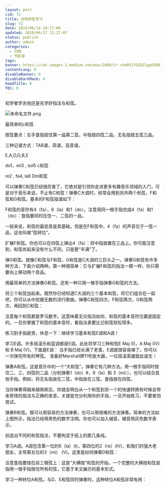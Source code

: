 ```yaml
---
layout: post
cid: 72
title: 吉他和弦学习
slug: 72
date: 2019/06/14 19:17:00
updated: 2019/06/17 12:27:07
status: publish
author: admin
categories: 
  - 归档
  - 书影音
tags: 
banner: https://cdn-images-1.medium.com/max/2600/1*-vVeRVJfQZb2IgpH2RBJyQ.jpeg
contentLang: 0
disableBanner: 0
disableDarkMask: 0
headTitle: 0
TOC: 0
---
```



初学者学吉他还是先学好指法与和弦。

![未命名文件.png](https://hweining.online/usr/uploads/2019/05/480905837.png)

最简单的c和弦

按弦要点：左手食指按住第一品第二弦，中指按四弦二品，无名指按五弦三品。

三种记谱方式：TAB谱，简谱，高音谱。

E,A,D,G,B,E

do1，mi3 , sol5  c和弦

re2 , fa4, la6     Dm和弦


可以弹奏C和弦已经很厉害了，它绝对是引领你走进更多有趣音乐领域的入门，可是对于音乐来说，不止有C和弦！弹奏C大调时，经常会用到另外两个和弦，F和弦和G和弦。基本的F和弦指谱如下：

F和弦的音符有4（fa），6（la）和1（do）。注意用同一根手指完成4（fa）和1（do）：食指要同时压住一、二弦的一品。

一般来说，和弦的最低音是其基础，但是在F和弦中，4（fa）的声音位于一弦一品，这也叫做“弦转位”。

扩展F和弦。你也可以在四弦上弹出4（fa）：将中指放置在三品上。你可能注意到，和弦听起来没有什么不同，只是更“丰满”了。

弹G和弦。就像C和弦与F和弦，G和弦是C大调的三巨头之一。弹奏G和弦有许多种方法，下面介绍两种。第一种很简单：它与扩展F和弦的指法一模一样，你只需要向上移动两个音品。

用最简单的方法弹奏G和弦。还有一种只用一根手指弹奏G和弦的方法。

将三个和弦加起来。既然你已经知道C大调的三个基本和弦，将它们组合在一起吧，你可以从中挖掘无数的流行歌曲。弹奏C和弦四次，F和弦两次，G和弦两次，再回到C和弦：

注意每个和弦都是罗马数字。这意味着无论指法如何，和弦的基本音符位置是固定的。一旦你掌握了和弦的基本音符，看指法表要比记和弦轻松得多。

练习到手指疲劳，休息一下：继续学习基本和弦E调和A调！

学习E调。许多摇滚乐和蓝调都是E调。此处将学习三种和弦E Maj (I)，A Maj (IV)和 B Maj (V)。下面是E调：
当手指已经长满了老茧，E调就很容易弹了。你可以一次弹完所有的琴弦。 准备好Marshall牌11号放大器，一位摇滚英雄就此诞生！

弹奏A和弦。这是音乐中的一个“大和弦”。弹奏它有几种方法。用一根手指同时按住二、三、四弦的二品（分别弹奏1（do）#，6（la）和 3（mi）），也可以结合其他手指。例如，将无名指放在二弦，中指放在三弦，食指放在四弦。

当你弹奏得越来越熟练后，你就会明白从一个和弦到另一个的快速转换有时候会带来奇怪的指法与正确的发音。关键是充分利用你的手指，一旦开始练习，不要害怕尝试。

弹奏B和弦。既可以用容易的方法弹奏，也可以用很难的方法弹奏。简单的方法如上图所示，指法已经用黑色的数字注明。你也可以加入辅音，辅音用灰色数字表示。


创造出不同的和弦指法，不要拘泥于纸上的那几条线。

学习A调。A调包含第一位的6（la）(I)，第四位的2（re）(IV)，和我们的强大老朋友，主导第五位的3（mi） (V)。这里是如何弹奏D和弦：

注意食指要按在前三根弦上：这是“大横按”和弦的开始。一个完整的大横按和弦是指用一根手指按住所有的弦，它基于本文展示的基本形式。

学习一种转位A和弦。与D、E和弦同时弹奏时，这种转位A和弦非常有用：

